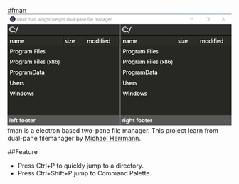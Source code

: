 #fman
![fman](fman.png)
fman is a electron based two-pane file manager.
This project learn from dual-pane filemanager by [Michael Herrmann](https://fman.io/).

##Feature
* Press Ctrl+P to quickly jump to a directory.
* Press Ctrl+Shift+P jump to Command Palette.
